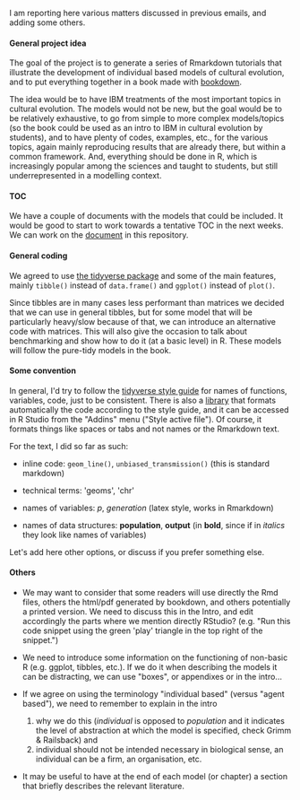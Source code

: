 I am reporting here various matters discussed in previous emails, and adding some others.

#### General project idea

The goal of the project is to generate a series of Rmarkdown tutorials that illustrate the development of individual based models of cultural evolution, and to put everything together in a book made with [bookdown](https://bookdown.org).

The idea would be to have IBM treatments of the most important topics in cultural evolution. The models would not be new, but the goal would be to be relatively exhaustive, to go from simple to more complex models/topics (so the book could be used as an intro to IBM in cultural evolution by students), and to have plenty of codes, examples, etc., for the various topics, again mainly reproducing results that are already there, but within a common framework. And, everything should be done in R, which is increasingly popular among the sciences and taught to students, but still underrepresented in a modelling context.

#### TOC

We have a couple of documents with the models that could be included. It would be good to start to work towards a tentative TOC in the next weeks. We can work on the [document](TOC.md) in this repository.

#### General coding

We agreed to use [the tidyverse package](https://www.tidyverse.org) and some of the main features, mainly `tibble()` instead of `data.frame()` and `ggplot()` instead of `plot()`. 

Since tibbles are in many cases less performant than matrices we decided that we can use in general tibbles, but for some model that will be particularly heavy/slow because of that, we can introduce an alternative code with matrices. This will also give the occasion to talk about benchmarking and show how to do it (at a basic level) in R. These models will follow the pure-tidy models in the book.  


#### Some convention

In general, I'd try to follow the [tidyverse style guide](https://style.tidyverse.org) for names of functions, variables, code, just to be consistent. There is also a [library](https://www.tidyverse.org/articles/2017/12/styler-1.0.0/) that formats automatically the code according to the style guide, and it can be accessed in R Studio from the "Addins" menu ("Style active file"). Of course, it formats things like spaces or tabs and not names or the Rmarkdown text.

For the text, I did so far as such:

* inline code: `geom_line()`, `unbiased_transmission()` (this is standard markdown)

* technical terms: 'geoms', 'chr'

* names of variables: $p$, $generation$ (latex style, works in Rmarkdown)

* names of data structures: **population**, **output** (in **bold**, since if in *italics* they look like names of variables)

Let's add here other options, or discuss if you prefer something else.

#### Others

* We may want to consider that some readers will use directly the Rmd files, others the html/pdf generated by bookdown, and others potentially a printed version. We need to discuss this in the Intro, and edit accordingly the parts where we mention directly RStudio? (e.g. "Run this code snippet using the green 'play' triangle in the top right of the snippet.")

* We need to introduce some information on the functioning of non-basic R (e.g. ggplot, tibbles, etc.). If we do it when describing the models it can be distracting, we can use "boxes", or appendixes or in the intro...

* If we agree on using the terminology "individual based" (versus "agent based"), we need to remember to explain in the intro
  1. why we do this (*individual* is opposed to *population* and it indicates the level of abstraction at which the model is specified, check Grimm & Railsback) and
  2. individual should not be intended necessary in biological sense, an individual can be a firm, an organisation, etc. 

* It may be useful to have at the end of each model (or chapter) a section that briefly describes the relevant literature.

